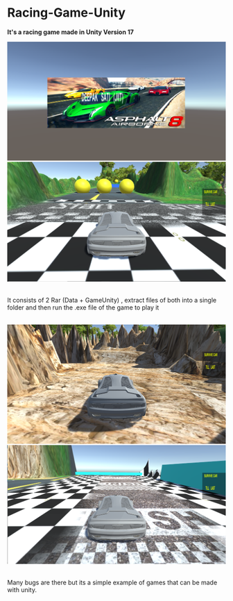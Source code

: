 # Racing-Game-Unity

<b> It's a racing game made in Unity Version 17 </b>

![](overview1.png)
<br>
![](overview2.png)


<br>It consists of 2 Rar (Data + GameUnity) , extract files of both into a single folder and then run the .exe file of the game to play it
<br><br>

![](overview3.png)
![](overview4.png)

<br>
Many bugs are there but its a simple example of games that can be made with unity.

